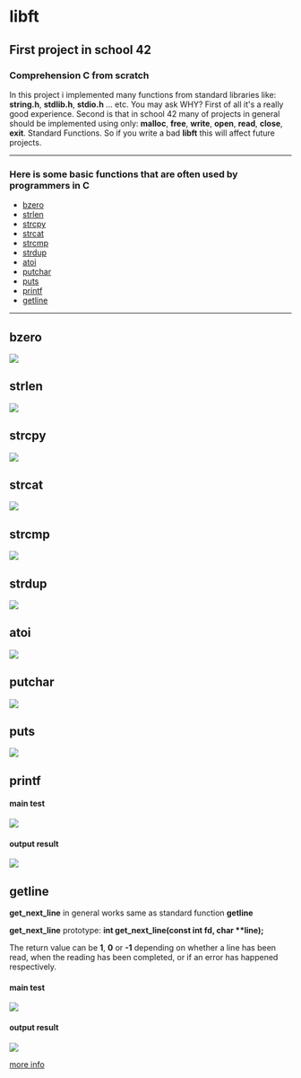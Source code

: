 # libft
## First project in school 42
### Comprehension C from scratch

In this project i implemented many functions from standard libraries like: **string.h**, **stdlib.h**, **stdio.h** ... etc. You may ask WHY? First of all it's a really good experience. Second is that in school 42 many of projects in general should be implemented using only: **malloc**, **free**, **write**, **open**, **read**, **close**, **exit**. Standard Functions. So if you write a bad **libft** this will affect future projects.

***
### Here is some basic functions that are often used by programmers in C
* [bzero](#bzero)
* [strlen](#strlen)
* [strcpy](#strcpy)
* [strcat](#strcat)
* [strcmp](#strcmp)
* [strdup](#strdup)
* [atoi](#atoi)
* [putchar](#putchar)
* [puts](#puts)
* [printf](#printf)
* [getline](#getline)
***

## bzero
![](https://thumbs.gfycat.com/NegligibleClumsyBarbet-size_restricted.gif)

## strlen
![](https://thumbs.gfycat.com/CourageousDescriptiveFreshwatereel-size_restricted.gif)

## strcpy
![](https://thumbs.gfycat.com/ThunderousSkeletalClumber-size_restricted.gif)

## strcat
![](https://thumbs.gfycat.com/NearAdvancedArgentineruddyduck-size_restricted.gif)

## strcmp
![](https://thumbs.gfycat.com/ChiefRemoteFlyinglemur-size_restricted.gif)

## strdup
![](https://thumbs.gfycat.com/MadeupJitteryAngora-size_restricted.gif)

## atoi
![](https://thumbs.gfycat.com/LeanShabbyGrayreefshark-size_restricted.gif)

## putchar
![](https://thumbs.gfycat.com/CommonBitesizedKestrel-size_restricted.gif)

## puts
![](https://thumbs.gfycat.com/SoftCostlyGroundbeetle-size_restricted.gif)

## printf
#### main test
![](https://thumbs.gfycat.com/DeafeningDisfiguredKakapo-size_restricted.gif)
#### output result
![](https://thumbs.gfycat.com/FirsthandHelpfulKob-size_restricted.gif)

## getline
**get_next_line** in general works same as standard function **getline**

**get_next_line** prototype: **int    get_next_line(const int fd, char \*\*line);**

The return value can be **1**, **0** or **-1** depending on whether a line has been read,
when the reading has been completed, or if an error has happened respectively.
#### main test
![](https://thumbs.gfycat.com/AdoredBleakButterfly-size_restricted.gif)
#### output result
![](https://thumbs.gfycat.com/ImmaterialAngryBrahmanbull-size_restricted.gif)

[more info](https://github.com/prippa/libft/blob/master/libft.en.pdf)

